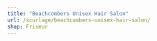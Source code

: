 ```yaml
---
title: "Beachcombers Unisex Hair Salon"
url: /scurlage/beachcombers-unisex-hair-salon/
shop: Friseur
---
```

